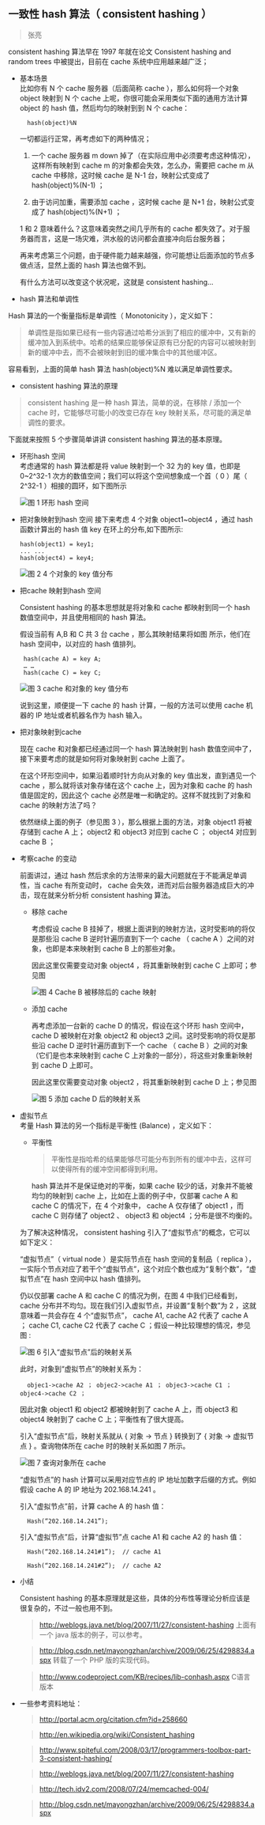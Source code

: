 ## 一致性 hash 算法（ consistent hashing ）
> 张亮

consistent hashing 算法早在 1997 年就在论文 Consistent hashing and random trees 中被提出，目前在 cache 系统中应用越来越广泛；

* 基本场景  
	比如你有 N 个 cache 服务器（后面简称 cache ），那么如何将一个对象 object 映射到 N 个 cache 上呢，你很可能会采用类似下面的通用方法计算 object 的 hash 值，然后均匀的映射到到 N 个 cache：

		hash(object)%N

	一切都运行正常，再考虑如下的两种情况；

	1. 一个 cache 服务器 m down 掉了（在实际应用中必须要考虑这种情况），这样所有映射到 cache m 的对象都会失效，怎么办，需要把 cache m 从 cache 中移除，这时候 cache 是 N-1 台，映射公式变成了 hash(object)%(N-1) ；

	2. 由于访问加重，需要添加 cache ，这时候 cache 是 N+1 台，映射公式变成了 hash(object)%(N+1) ；

	1 和 2 意味着什么？这意味着突然之间几乎所有的 cache 都失效了。对于服务器而言，这是一场灾难，洪水般的访问都会直接冲向后台服务器；

	再来考虑第三个问题，由于硬件能力越来越强，你可能想让后面添加的节点多做点活，显然上面的 hash 算法也做不到。

	有什么方法可以改变这个状况呢，这就是 consistent hashing...  

* hash 算法和单调性

Hash 算法的一个衡量指标是单调性（ Monotonicity ），定义如下：

   > 单调性是指如果已经有一些内容通过哈希分派到了相应的缓冲中，又有新的缓冲加入到系统中。哈希的结果应能够保证原有已分配的内容可以被映射到新的缓冲中去，而不会被映射到旧的缓冲集合中的其他缓冲区。

容易看到，上面的简单 hash 算法 hash(object)%N 难以满足单调性要求。

* consistent hashing 算法的原理  

> consistent hashing 是一种 hash 算法，简单的说，在移除 / 添加一个 cache 时，它能够尽可能小的改变已存在 key 映射关系，尽可能的满足单调性的要求。

下面就来按照 5 个步骤简单讲讲 consistent hashing 算法的基本原理。

  * 环形hash 空间  
	考虑通常的 hash 算法都是将 value 映射到一个 32 为的 key 值，也即是 0~2^32-1 次方的数值空间；我们可以将这个空间想象成一个首（ 0 ）尾（ 2^32-1 ）相接的圆环，如下图所示

	![图 1 环形 hash 空间](http://7xle4i.com1.z0.glb.clouddn.com/consistenthashing1.JPG)

  * 把对象映射到hash 空间
接下来考虑 4 个对象 object1~object4 ，通过 hash 函数计算出的 hash 值 key 在环上的分布,如下图所示:

		hash(object1) = key1;
		... ...
		hash(object4) = key4;
 
	![图 2 4 个对象的 key 值分布](http://7xle4i.com1.z0.glb.clouddn.com/consistenthashing2.JPG)

 * 把cache 映射到hash 空间  

	Consistent hashing 的基本思想就是将对象和 cache 都映射到同一个 hash 数值空间中，并且使用相同的 hash 算法。

	假设当前有 A,B 和 C 共 3 台 cache ，那么其映射结果将如图 所示，他们在 hash 空间中，以对应的 hash 值排列。

		hash(cache A) = key A;
		… …
		hash(cache C) = key C;

	![图 3 cache 和对象的 key 值分布](http://7xle4i.com1.z0.glb.clouddn.com/consistenthashing3.JPG)

	说到这里，顺便提一下 cache 的 hash 计算，一般的方法可以使用 cache 机器的 IP 地址或者机器名作为 hash 输入。  
 * 把对象映射到cache

	现在 cache 和对象都已经通过同一个 hash 算法映射到 hash 数值空间中了，接下来要考虑的就是如何将对象映射到 cache 上面了。

	在这个环形空间中，如果沿着顺时针方向从对象的 key 值出发，直到遇见一个 cache ，那么就将该对象存储在这个 cache 上，因为对象和 cache 的 hash 值是固定的，因此这个 cache 必然是唯一和确定的。这样不就找到了对象和 cache 的映射方法了吗？

	依然继续上面的例子（参见图 3 ），那么根据上面的方法，对象 object1 将被存储到 cache A 上； object2 和 object3 对应到 cache C ； object4 对应到 cache B ；

  * 考察cache 的变动

	前面讲过，通过 hash 然后求余的方法带来的最大问题就在于不能满足单调性，当 cache 有所变动时， cache 会失效，进而对后台服务器造成巨大的冲击，现在就来分析分析 consistent hashing 算法。

  	* 移除 cache

		考虑假设 cache B 挂掉了，根据上面讲到的映射方法，这时受影响的将仅是那些沿 cache B 逆时针遍历直到下一个 cache （ cache A ）之间的对象，也即是本来映射到 cache B 上的那些对象。

		因此这里仅需要变动对象 object4 ，将其重新映射到 cache C 上即可；参见图

		![图 4 Cache B 被移除后的 cache 映射](http://7xle4i.com1.z0.glb.clouddn.com/consistenthashing4.JPG)

	* 添加 cache

		再考虑添加一台新的 cache D 的情况，假设在这个环形 hash 空间中， cache D 被映射在对象 object2 和 object3 之间。这时受影响的将仅是那些沿 cache D 逆时针遍历直到下一个 cache （ cache B ）之间的对象（它们是也本来映射到 cache C 上对象的一部分），将这些对象重新映射到 cache D 上即可。

		因此这里仅需要变动对象 object2 ，将其重新映射到 cache D 上；参见图 

		![图 5 添加 cache D 后的映射关系](http://7xle4i.com1.z0.glb.clouddn.com/consistenthashing5.JPG)

* 虚拟节点  
	考量 Hash 算法的另一个指标是平衡性 (Balance) ，定义如下：

	* 平衡性  
		> 平衡性是指哈希的结果能够尽可能分布到所有的缓冲中去，这样可以使得所有的缓冲空间都得到利用。

		hash 算法并不是保证绝对的平衡，如果 cache 较少的话，对象并不能被均匀的映射到 cache 上，比如在上面的例子中，仅部署 cache A 和 cache C 的情况下，在 4 个对象中， cache A 仅存储了 object1 ，而 cache C 则存储了 object2 、 object3 和 object4 ；分布是很不均衡的。

	为了解决这种情况， consistent hashing 引入了“虚拟节点”的概念，它可以如下定义：

	“虚拟节点”（ virtual node ）是实际节点在 hash 空间的复制品（ replica ），一实际个节点对应了若干个“虚拟节点”，这个对应个数也成为“复制个数”，“虚拟节点”在 hash 空间中以 hash 值排列。

	仍以仅部署 cache A 和 cache C 的情况为例，在图 4 中我们已经看到， cache 分布并不均匀。现在我们引入虚拟节点，并设置“复制个数”为 2 ，这就意味着一共会存在 4 个“虚拟节点”， cache A1, cache A2 代表了 cache A ； cache C1, cache C2 代表了 cache C ；假设一种比较理想的情况，参见图 :

	![图 6 引入“虚拟节点”后的映射关系](http://7xle4i.com1.z0.glb.clouddn.com/consistenthashing6l.JPG)

	此时，对象到“虚拟节点”的映射关系为：

		objec1->cache A2 ； objec2->cache A1 ； objec3->cache C1 ； objec4->cache C2 ；

	因此对象 object1 和 object2 都被映射到了 cache A 上，而 object3 和 object4 映射到了 cache C 上；平衡性有了很大提高。

	引入“虚拟节点”后，映射关系就从 { 对象 -> 节点 } 转换到了 { 对象 -> 虚拟节点 } 。查询物体所在 cache 时的映射关系如图 7 所示。

	![图 7 查询对象所在 cache](http://7xle4i.com1.z0.glb.clouddn.com/consistenthashing7.JPG)

	“虚拟节点”的 hash 计算可以采用对应节点的 IP 地址加数字后缀的方式。例如假设 cache A 的 IP 地址为 202.168.14.241 。

	引入“虚拟节点”前，计算 cache A 的 hash 值：

		Hash(“202.168.14.241”);

	引入“虚拟节点”后，计算“虚拟节”点 cache A1 和 cache A2 的 hash 值：

		Hash(“202.168.14.241#1”);  // cache A1
	
		Hash(“202.168.14.241#2”);  // cache A2

* 小结

	Consistent hashing 的基本原理就是这些，具体的分布性等理论分析应该是很复杂的，不过一般也用不到。

	> http://weblogs.java.net/blog/2007/11/27/consistent-hashing 上面有一个 java 版本的例子，可以参考。

	> http://blog.csdn.net/mayongzhan/archive/2009/06/25/4298834.aspx 转载了一个 PHP 版的实现代码。

	> http://www.codeproject.com/KB/recipes/lib-conhash.aspx C语言版本



 

* 一些参考资料地址：

	> http://portal.acm.org/citation.cfm?id=258660

	> http://en.wikipedia.org/wiki/Consistent_hashing

	> http://www.spiteful.com/2008/03/17/programmers-toolbox-part-3-consistent-hashing/

	> http://weblogs.java.net/blog/2007/11/27/consistent-hashing

	> http://tech.idv2.com/2008/07/24/memcached-004/

	> http://blog.csdn.net/mayongzhan/archive/2009/06/25/4298834.aspx